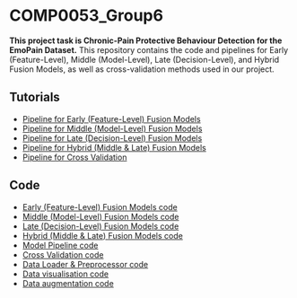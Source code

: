 # COMP0053_Group6

**This project task is Chronic-Pain Protective Behaviour Detection for the EmoPain Dataset.**
This repository contains the code and pipelines for Early (Feature-Level), Middle (Model-Level), Late (Decision-Level), and Hybrid Fusion Models, as well as cross-validation methods used in our project. 

## Tutorials

- [Pipeline for Early (Feature-Level) Fusion Models](../Software/Early_Fusion_Pipeline.ipynb)
- [Pipeline for Middle (Model-Level) Fusion Models](../Software/Middle_Fusion_Pipeline.ipynb)
- [Pipeline for Late (Decision-Level) Fusion Models](../Software/Late_Fusion_Pipeline.ipynb)
- [Pipeline for Hybrid (Middle & Late) Fusion Models](../Software/Hybrid_Fusion_Pipeline.ipynb)
- [Pipeline for Cross Validation](https://github.com/981526092/COMP0053_Group6/blob/main/Software/CV_Pipeline.ipynb)

## Code

- [Early (Feature-Level) Fusion Models code](../Software/early_model.py)
- [Middle (Model-Level) Fusion Models code](../Software/middle_model.py)
- [Late (Decision-Level) Fusion Models code](../Software/late_model.py)
- [Hybrid (Middle & Late) Fusion Models code](../Software/hybrid_model.py)
- [Model Pipeline code](../Software/model_utils.py)
- [Cross Validation code](../Software/evaluation_utils.py)
- [Data Loader & Preprocessor code](../Software/data_utils.py)
- [Data visualisation code](../Software/data_visualisation.py)
- [Data augmentation code](../Software/data_augmentation.py)
